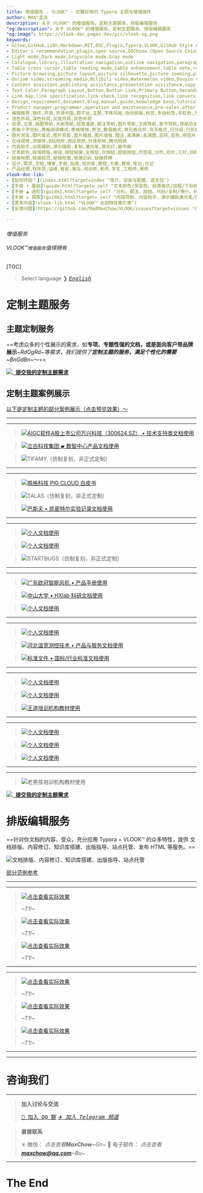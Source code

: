 ```yaml
---
title: 增值服务 - VLOOK™ - 优雅好用的 Typora 主题与增强插件
author: MAX°孟兆
description: 关于 VLOOK™ 的增值服务，定制主题服务、排版编辑服务
"og:description": 关于 VLOOK™ 的增值服务，定制主题服务、排版编辑服务
"og:image": https://vlook-doc.pages.dev/pic/vlook-og.png
keywords:
- Gitee,GitHub,i18n,Markdown,MIT,OSC,Plugin,Typora,VLOOK,GitHub Style Alert,OGP,Open Graph Protocol,Mermaid,WIKI,HTML,PRD,YAML,YouTube
- Editor's recommendation,plugin,open source,OSChina (Open Source China),cross-platform,theme,font style,automatic typesetting,tag,multi-level tag,rainbow color,outline,code block,alignment,multimedia,back cover,front cover,formula,scratch card,black curtain,badge,gradient color,footnote,progress bar,breadcrumb,template,task list,color code,social network sharing,video,customization,caption,audio,coloring,theme,phonetic notation,automatic numbering,automatic folding,word count,font
- Light mode,Dark mode,Grayscale mode,Gray mode
- Catalogue,library,illustration navigation,outline navigation,paragraph navigation,footnote navigation,picture navigation,library navigation,chapter navigation,navigation history,table index,picture index,audio index,video index,code block index,search,word segmentation
- Table cross cursor,table reading mode,table enhancement,table note,repeated table header,numerical format,cell merging,currency format,row grouping,row folding,percentage format
- Picture browsing,picture layout,picture silhouette,picture zooming,picture enhancement,picture note,high-definition screen,high-definition picture,inversion,negative color,postcard,picture filter,horizontal flip of picture,vertical flip of picture,picture rotation,mixed arrangement of pictures and text
- Online video,streaming media,Bilibili video,Watermelon video,Douyin video,Tencent video
- Content assistant,publishing assistance,presentation assistance,copy,laser pointer,spotlight,picture-in-picture
- Text Color,Paragraph Layout,Button,Button Link,Primary Button,Secondary Button,Super Button, Tab Group,Columns,two columns,three columns,four columns,five columns,quote block,title,details,summary,subtitle,official account article,official account editor
- Link map,link specification,link check,link recognition,link conversion
- Design,requirement,document,blog,manual,guide,knowledge base,tutorial,scheme,education,note,diary
- Product manager,programmer,operation and maintenance,pre-sales,after-sales,trainer,teacher,student,engineer,lawyer
- 编辑推荐,插件,开源,开源中国,跨平台,主题,字体风格,自动排版,标签,多级标签,彩虹色,大纲,代码块,对齐方式,多媒体,封底,封面,公式,刮刮卡,黑幕,徽章,渐变色,脚注,进度条,面包屑,模板,任务清单,色号,社交网络分享,视频,定制,题注,音频,着色,主题,注音,自动编号,自动折叠,字数统计,字体
- 浅色外观,深色外观,灰度外观,灰色外观
- 目录,文库,插图导航,大纲导航,段落漫游,脚注导航,图片导航,文库导航,章节导航,导航历史,表格索引,图片索引,音频索引,视频索引,代码块索引,搜索,分词
- 表格十字光标,表格阅读模式,表格增强,表注,数值格式,单元格合并,货币格式,行分组,行折叠,百分比格式
- 图片浏览,图片版式,图片剪影,图片缩放,图片增强,图注,高清屏,高清图,反转,反色,明信片,图片滤镜,图片水平翻转,图片垂直翻转,图片旋转,图文混排
- 在线视频,流媒体,B站视频,西瓜视频,抖音视频,腾讯视频
- 内容助手,出版辅助,演示辅助,复制,激光笔,聚光灯,画中画
- 文本颜色,段落排版,按钮,按钮链接,主按钮,次按钮,超级按钮,页签组,分栏,双栏,三栏,四栏,五栏,引用块,标题,小标题,折叠,公众号文章,公众号编辑器
- 链接地图,链接规范,链接检查,链接识别,链接转换
- 设计,需求,文档,博客,手册,指南,知识库,教程,方案,教育,笔记,日记
- 产品经理,程序员,运维,售前,售后,培训师,老师,学生,工程师,律师
vlook-doc-lib:
- [如何开始？](index.html?target=index "简介、安装与配置、语言包")
- [手册 • 基础](guide.html?target=_self "文本颜色/渐变色、段落格式/加粗/下划线/高亮、表格单元格合并/列格式/着色/行分组折叠/换行/颜色、图片版式/缩放/旋转/翻转/滤镜/明信片/剪影/高清、列表/任务清单、引用块小标题/折叠/颜色、章节标题自动编号、……")
- [手册 ▲ 进阶](guide2.html?target=_self "分栏、题注、按钮、代码/复制/换行、封面/封底、页签组、GitHub Style Alert、标签/徽章、进度条、面包屑、刮刮卡、注音、Mermaid、公式、多媒体/音频/视频/流媒体、……")
- [手册 ★ 探索](guide3.html?target=_self "内容导航、内容助手、演示辅助激光笔/聚光灯、出版辅助标记不发布/链接地图/长内容折叠/链接检查、自定义选项、……")
- [更多内容](vlook-lib.html "VLOOK™ 全部特性索引表")
- [反馈问题](https://github.com/MadMaxChow/VLOOK/issues?target=issues "GitHub Issues")

---
```


######  增值服务<br><br>*VLOOK™`增值服务`值得拥有*

[TOC]

> Select language ❯ *[<kbd>English</kbd>](vip-en.md)*

# 定制主题服务

## 主题定制服务

==考虑众多的个性展示的需求，如**专项、专题性强的文档，或是面向客户带品牌展示**_~RdOgRd~_等需求，我们提供了**定制主题的服务，满足个性化的需要**_~BnGdBn~_～==

**[<kbd>![](pic/icon-vip.svg?fill=text#icon)  提交我的定制主题需求</kbd>](https://wj.qq.com/s2/14818521/bd33/)**

## 定制主题案例展示 

<u>以下是定制主题的部分案例展示（点击预览效果）～</u>

---

---

> [![AIGC软件A股上市公司万兴科技（300624.SZ） • 技术支持类文档使用](pic/vip-wondershare.png?srcset=@2x#card#r "Wondershare Support")](vip-wondershare.html)

> [![立白科技集团 ▰ 数智中心产品文档使用](pic/vip-dic.png?srcset=@2x#card "Liby DIC")](vip-dic.html)

> ![TIFAMY（仿制复刻，非正式定制）](pic/vip-tifamy.png?srcset=@2x#card "TIFAMY")

---

---

> [![佩格科技 PIG CLOUD 白皮书](pic/vip-pig.png?srcset=@2x#card "PIG CLOUD")](vip-pig.html)

> ![TALAS（仿制复刻，非正式定制）](pic/vip-talas.png?srcset=@2x#card "TALAS")

> [![巴斯夫 • 凯密特尔实验记录文档使用](pic/vip-chemetall.png?srcset=@2x#card "BASF • Chemetall")](vip-chemetall.html)

---

---

> [![个人文档使用](pic/vip-rainynight.png?srcset=@2x#card "RainyNight")](vip-rainynight.html)

> [![个人文档使用](pic/vip-bug320.png?srcset=@2x#card "Bug320")](vip-bug320.html)

> ![STARTBUGS（仿制复刻，非正式定制）](pic/vip-startbugs.png?srcset=@2x#card "STARTBUGS")

---

---

> [![广东欧冠智能风机 • 产品手册使用](pic/vip-ouguan.png?srcset=@2x#card "OuGuan")](vip-ouguan.html)

> [![中山大学 • HXlab 科研文档使用](pic/vip-hxlab.png?srcset=@2x#card "中山大学 • HXlab")](vip-hxlab.html)

> [![个人文档使用](pic/vip-blw-note.png?srcset=@2x#card "BLW note")](vip-blw-note.html)

---

---

> [![个人文档使用](pic/vip-huangcp.png?srcset=@2x#card "Huangcp")](vip-huangcp.html)

> [![河北谊宽测控技术 • 产品与服务文档使用](pic/vip-yikuan.png?srcset=@2x#card "YiKuan")](vip-yikuan.html)

> [![标准文件 • 国标/行业标准文档使用](pic/vip-gb-t.png?srcset=@2x#card "GB/T")](vip-gb-t.html)

---

---

> [![个人文档使用](pic/vip-rainynight2.png?srcset=@2x#card "RainyNight 2")](vip-rainynight2.html)

> [![个人文档使用](pic/vip-lspzc.png?srcset=@2x#card "Lspzc")](vip-lspzc.html)

> [![王道培训机构教材使用](pic/vip-cskaoyan.png?srcset=@2x#card "王道培训")](vip-cskaoyan.html)

---

---

> [![个人文档使用](pic/vip-lipper.png?srcset=@2x#card "Lipper")](vip-lipper.html)

> [![个人文档使用](pic/vip-vsjc.png?srcset=@2x#card "VSJC")](vip-vsjc.html)

> [![个人文档使用](pic/vip-hello.png?srcset=@2x#card "Hello")](vip-hello.html)

---

---

> ![老男孩培训机构教材使用](pic/vip-oldboy.png?srcset=@2x#card "老男孩培训机构")

**[<kbd>![](pic/icon-vip.svg?fill=text#icon)  提交我的定制主题需求</kbd>](https://wj.qq.com/s2/14818521/bd33/)**

# 排版编辑服务

==针对你文档的内容、受众，充分应用 Typora + VLOOK™ 的众多特性，提供 文档排版、内容修订、知识库搭建、出版指导、站点托管、发布 HTML 等服务。==

![文档排版、内容修订、知识库搭建、出版指导、站点托管](https://vlook-doc.pages.dev/pic/vlook-te.png?srcset=@2x)

<u>部分范例参考</u>

---

---

> [![点击查看实际效果](pic/sample-a-api_spec.png?srcset=@2x#card#border#fill "样式与交互丰富的 API 文档")](sample-a-api_spec.html?ws=off)
>
> _~T1!~_

> [![点击查看实际效果](pic/sample-a-to_do.png?srcset=@2x#card#border#fill "分类清晰有进度的待办便签")](sample-a-to_do.html?ws=off)
>
> _~T1!~_

> [![点击查看实际效果](pic/sample-a-img_text.png?srcset=@2x#card#border#fill "图片和文字也可以很和谐")](sample-a-img_text.html?ws=off)
>
> _~T1!~_

---

---

> [![点击查看实际效果](pic/sample-a-routes.png?srcset=@2x#card#border#fill "可折叠分类参考信息")](sample-a-routes.html?ws=off)
>
> _~T1!~_

> [![点击查看实际效果](pic/sample-a-board.png?srcset=@2x#card#border#fill "对项目信息分类整理的看板")](sample-a-board.html?ws=off)
>
> _~T1!~_

> [![点击查看实际效果](pic/sample-a-quiz.png?srcset=@2x#card#border#fill "互动问答原来可以这样简单")](sample-a-quiz.html?ws=off)
>
> _~T1!~_

---

---



# 咨询我们

---

> **加入讨论与交流**
>
> [<kbd>💬 加入 QQ 群</kbd>](https://qm.qq.com/cgi-bin/qm/qr?k=oB8wpFG_4SEMf1CL9qVy-jMw0CMfSwff&jump_from=webapi)    *[<kbd>✈️ 加入 Telegram 频道</kbd>](https://t.me/vlook_markdown)*

> **直接联系**
>
> ✳️ 微信： *点击查看**MaxChow***_~Gn~_    📨 电子邮件： *点击查看**maxchow@qq.com***_~Bu~_
>



---

#   The End
